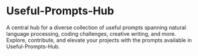 # Useful-Prompts-Hub
A central hub for a diverse collection of useful prompts spanning natural language processing, coding challenges, creative writing, and more. Explore, contribute, and elevate your projects with the prompts available in Useful-Prompts-Hub.
